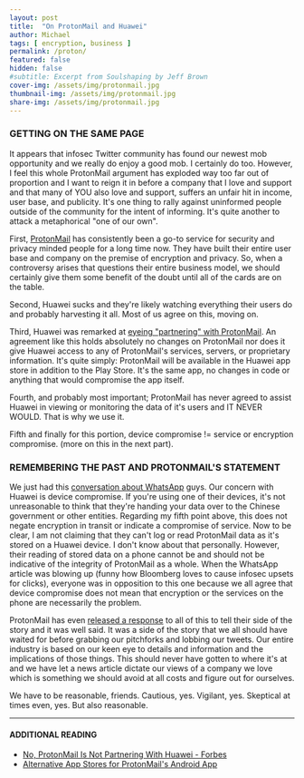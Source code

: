 ```yaml
---
layout: post
title:  "On ProtonMail and Huawei"
author: Michael
tags: [ encryption, business ]
permalink: /proton/
featured: false
hidden: false
#subtitle: Excerpt from Soulshaping by Jeff Brown
cover-img: /assets/img/protonmail.jpg
thumbnail-img: /assets/img/protonmail.jpg
share-img: /assets/img/protonmail.jpg
---
```

### GETTING ON THE SAME PAGE

It appears that infosec Twitter community has found our newest mob opportunity and we really do enjoy a good mob. I certainly do too. However, I feel this whole ProtonMail argument has exploded way too far out of proportion and I want to reign it in before a company that I love and support and that many of YOU also love and support, suffers an unfair hit in income, user base, and publicity. It's one thing to rally against uninformed people outside of the community for the intent of informing. It's quite another to attack a metaphorical "one of our own".

First, <a href="https://protonmail.com/" target="_blank">ProtonMail</a> has consistently been a go-to service for security and privacy minded people for a long time now. They have built their entire user base and company on the premise of encryption and privacy. So, when a controversy arises that questions their entire business model, we should certainly give them some benefit of the doubt until all of the cards are on the table.

Second, Huawei sucks and they're likely watching everything their users do and probably harvesting it all. Most of us agree on this, moving on.

Third, Huawei was remarked at <a href="https://www.bloomberg.com/news/articles/2019-09-06/huawei-eyes-protonmail-as-gmail-alternative-amid-u-s-sanctions" target="_blank">eyeing "partnering" with ProtonMail</a>. An agreement like this holds absolutely no changes on ProtonMail nor does it give Huawei access to any of ProtonMail's services, servers, or proprietary information. It's quite simply: ProtonMail will be available in the Huawei app store in addition to the Play Store. It's the same app, no changes in code or anything that would compromise the app itself.

Fourth, and probably most important; ProtonMail has never agreed to assist Huawei in viewing or monitoring the data of it's users and IT NEVER WOULD. That is why we use it.

Fifth and finally for this portion, device compromise != service or encryption compromise. (more on this in the next part).

### REMEMBERING THE PAST AND PROTONMAIL'S STATEMENT

We just had this <a href="https://www.bloomberg.com/opinion/articles/2019-05-14/whatsapp-hack-shows-end-to-end-encryption-is-pointless" target="_blank">conversation about WhatsApp</a> guys. Our concern with Huawei is device compromise. If you're using one of their devices, it's not unreasonable to think that they're handing your data over to the Chinese government or other entities. Regarding my fifth point above, this does not negate encryption in transit or indicate a compromise of service. Now to be clear, I am not claiming that they can't log or read ProtonMail data as it's stored on a Huawei device. I don't know about that personally. However, their reading of stored data on a phone cannot be and should not be indicative of the integrity of ProtonMail as a whole. When the WhatsApp article was blowing up (funny how Bloomberg loves to cause infosec upsets for clicks), everyone was in opposition to this one because we all agree that device compromise does not mean that encryption or the services on the phone are necessarily the problem.

ProtonMail has even <a href="https://protonmail.com/blog/clarifying-protonmail-and-huawei/" target="_blank">released a response</a> to all of this to tell their side of the story and it was well said. It was a side of the story that we all should have waited for before grabbing our pitchforks and lobbing our tweets. Our entire industry is based on our keen eye to details and information and the implications of those things. This should never have gotten to where it's at and we have let a news article dictate our views of a company we love which is something we should avoid at all costs and figure out for ourselves.

 We have to be reasonable, friends. Cautious, yes. Vigilant, yes. Skeptical at times even, yes. But also reasonable.

 <p><hr></p>

#### ADDITIONAL READING

 <ul>
 <li><a href="https://www.forbes.com/sites/jasonevangelho/2019/09/08/no-protonmail-is-not-partnering-with-chinas-huawei/#dbfdd1b6722a" target="_blank">No, ProtonMail Is Not Partnering With Huawei - Forbes</a></li>
 <li><a href="https://securityboulevard.com/2019/09/alternative-app-stores-for-protonmails-android-app/" target="_blank">Alternative App Stores for ProtonMail's Android App</a></li>
 </ul>
